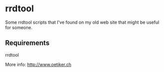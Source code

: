 rrdtool
=======

Some rrdtool scripts that I've found on my old web site that might be useful for someone.

Requirements
-------------

rrdtool

More info:
http://www.oetiker.ch
